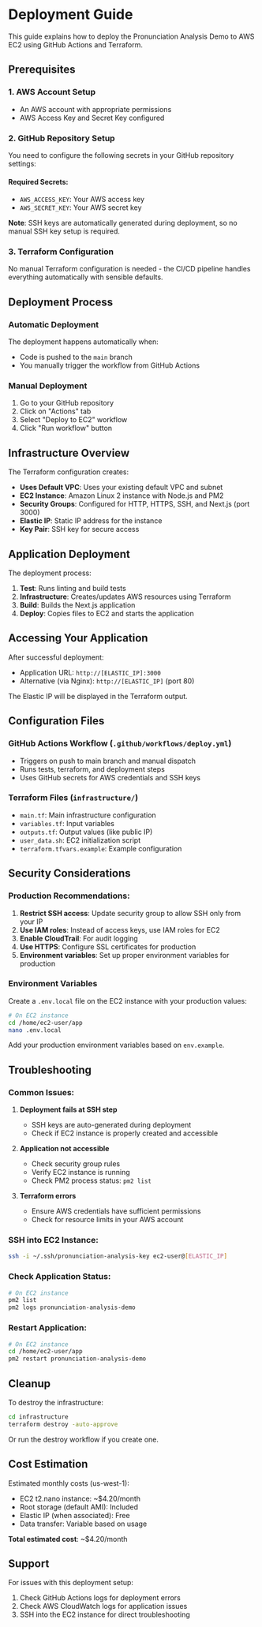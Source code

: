 # Deployment Guide

This guide explains how to deploy the Pronunciation Analysis Demo to AWS EC2 using GitHub Actions and Terraform.

## Prerequisites

### 1. AWS Account Setup

- An AWS account with appropriate permissions
- AWS Access Key and Secret Key configured

### 2. GitHub Repository Setup

You need to configure the following secrets in your GitHub repository settings:

#### Required Secrets:

- `AWS_ACCESS_KEY`: Your AWS access key
- `AWS_SECRET_KEY`: Your AWS secret key

**Note**: SSH keys are automatically generated during deployment, so no manual SSH key setup is required.

### 3. Terraform Configuration

No manual Terraform configuration is needed - the CI/CD pipeline handles everything automatically with sensible defaults.

## Deployment Process

### Automatic Deployment

The deployment happens automatically when:

- Code is pushed to the `main` branch
- You manually trigger the workflow from GitHub Actions

### Manual Deployment

1. Go to your GitHub repository
2. Click on "Actions" tab
3. Select "Deploy to EC2" workflow
4. Click "Run workflow" button

## Infrastructure Overview

The Terraform configuration creates:

- **Uses Default VPC**: Uses your existing default VPC and subnet
- **EC2 Instance**: Amazon Linux 2 instance with Node.js and PM2
- **Security Groups**: Configured for HTTP, HTTPS, SSH, and Next.js (port 3000)
- **Elastic IP**: Static IP address for the instance
- **Key Pair**: SSH key for secure access

## Application Deployment

The deployment process:

1. **Test**: Runs linting and build tests
2. **Infrastructure**: Creates/updates AWS resources using Terraform
3. **Build**: Builds the Next.js application
4. **Deploy**: Copies files to EC2 and starts the application

## Accessing Your Application

After successful deployment:

- Application URL: `http://[ELASTIC_IP]:3000`
- Alternative (via Nginx): `http://[ELASTIC_IP]` (port 80)

The Elastic IP will be displayed in the Terraform output.

## Configuration Files

### GitHub Actions Workflow (`.github/workflows/deploy.yml`)

- Triggers on push to main branch and manual dispatch
- Runs tests, terraform, and deployment steps
- Uses GitHub secrets for AWS credentials and SSH keys

### Terraform Files (`infrastructure/`)

- `main.tf`: Main infrastructure configuration
- `variables.tf`: Input variables
- `outputs.tf`: Output values (like public IP)
- `user_data.sh`: EC2 initialization script
- `terraform.tfvars.example`: Example configuration

## Security Considerations

### Production Recommendations:

1. **Restrict SSH access**: Update security group to allow SSH only from your IP
2. **Use IAM roles**: Instead of access keys, use IAM roles for EC2
3. **Enable CloudTrail**: For audit logging
4. **Use HTTPS**: Configure SSL certificates for production
5. **Environment variables**: Set up proper environment variables for production

### Environment Variables

Create a `.env.local` file on the EC2 instance with your production values:

```bash
# On EC2 instance
cd /home/ec2-user/app
nano .env.local
```

Add your production environment variables based on `env.example`.

## Troubleshooting

### Common Issues:

1. **Deployment fails at SSH step**

   - SSH keys are auto-generated during deployment
   - Check if EC2 instance is properly created and accessible

2. **Application not accessible**

   - Check security group rules
   - Verify EC2 instance is running
   - Check PM2 process status: `pm2 list`

3. **Terraform errors**
   - Ensure AWS credentials have sufficient permissions
   - Check for resource limits in your AWS account

### SSH into EC2 Instance:

```bash
ssh -i ~/.ssh/pronunciation-analysis-key ec2-user@[ELASTIC_IP]
```

### Check Application Status:

```bash
# On EC2 instance
pm2 list
pm2 logs pronunciation-analysis-demo
```

### Restart Application:

```bash
# On EC2 instance
cd /home/ec2-user/app
pm2 restart pronunciation-analysis-demo
```

## Cleanup

To destroy the infrastructure:

```bash
cd infrastructure
terraform destroy -auto-approve
```

Or run the destroy workflow if you create one.

## Cost Estimation

Estimated monthly costs (us-west-1):

- EC2 t2.nano instance: ~$4.20/month
- Root storage (default AMI): Included
- Elastic IP (when associated): Free
- Data transfer: Variable based on usage

**Total estimated cost**: ~$4.20/month

## Support

For issues with this deployment setup:

1. Check GitHub Actions logs for deployment errors
2. Check AWS CloudWatch logs for application issues
3. SSH into the EC2 instance for direct troubleshooting
